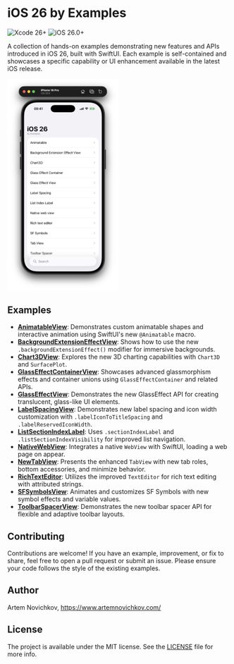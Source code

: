 # iOS 26 by Examples

![Xcode 26+](https://img.shields.io/badge/Xcode-26%2B-blue?logo=xcode&logoColor=white)
![iOS 26.0+](https://img.shields.io/badge/iOS-26.0%2B-orange?logo=apple&logoColor=white)

A collection of hands-on examples demonstrating new features and APIs introduced in iOS 26, built with SwiftUI. Each example is self-contained and showcases a specific capability or UI enhancement available in the latest iOS release.

<img src=".github/preview.png" alt="Preview" width="50%" />

## Examples

- **[AnimatableView](iOS-26-by-Examples/Views/AnimatableView.swift)**: Demonstrates custom animatable shapes and interactive animation using SwiftUI's new `@Animatable` macro.
- **[BackgroundExtensionEffectView](iOS-26-by-Examples/Views/BackgroundExtensionEffectView.swift)**: Shows how to use the new `.backgroundExtensionEffect()` modifier for immersive backgrounds.
- **[Chart3DView](iOS-26-by-Examples/Views/Chart3DView.swift)**: Explores the new 3D charting capabilities with `Chart3D` and `SurfacePlot`.
- **[GlassEffectContainerView](iOS-26-by-Examples/Views/GlassEffectContainerView.swift)**: Showcases advanced glassmorphism effects and container unions using `GlassEffectContainer` and related APIs.
- **[GlassEffectView](iOS-26-by-Examples/Views/GlassEffectView.swift)**: Demonstrates the new GlassEffect API for creating translucent, glass-like UI elements.
- **[LabelSpacingView](iOS-26-by-Examples/Views/LabelSpacingView.swift)**: Demonstrates new label spacing and icon width customization with `.labelIconToTitleSpacing` and `.labelReservedIconWidth`.
- **[ListSectionIndexLabel](iOS-26-by-Examples/Views/ListSectionIndexLabel.swift)**: Uses `.sectionIndexLabel` and `.listSectionIndexVisibility` for improved list navigation.
- **[NativeWebView](iOS-26-by-Examples/Views/NativeWebView.swift)**: Integrates a native `WebView` with SwiftUI, loading a web page on appear.
- **[NewTabView](iOS-26-by-Examples/Views/NewTabView.swift)**: Presents the enhanced `TabView` with new tab roles, bottom accessories, and minimize behavior.
- **[RichTextEditor](iOS-26-by-Examples/Views/RichTextEditor.swift)**: Utilizes the improved `TextEditor` for rich text editing with attributed strings.
- **[SFSymbolsView](iOS-26-by-Examples/Views/SFSymbolsView.swift)**: Animates and customizes SF Symbols with new symbol effects and variable values.
- **[ToolbarSpacerView](iOS-26-by-Examples/Views/ToolbarSpacerView.swift)**: Demonstrates the new toolbar spacer API for flexible and adaptive toolbar layouts.

## Contributing

Contributions are welcome! If you have an example, improvement, or fix to share, feel free to open a pull request or submit an issue. Please ensure your code follows the style of the existing examples.

## Author

Artem Novichkov, https://www.artemnovichkov.com/

## License

The project is available under the MIT license. See the [LICENSE](./LICENSE) file for more info.
